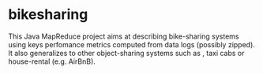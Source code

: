 # bikesharing
This Java MapReduce project aims at describing bike-sharing systems using keys perfomance metrics computed from data logs (possibly zipped). It also generalizes to other object-sharing systems such as , taxi cabs or house-rental (e.g. AirBnB).
